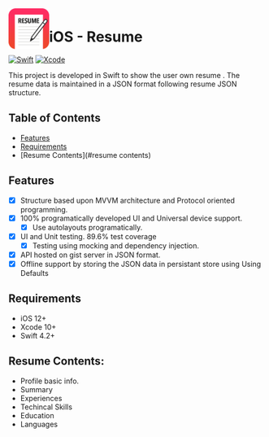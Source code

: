 <img align="left" width="80" height="80" src="https://github.com/navneet1990/Resume/blob/master/Resume/Resources/Assets.xcassets/AppIcon.appiconset/appLogo83%402x.png" alt="iOS resume application project app icon">

# iOS - Resume 

[![Swift](https://img.shields.io/badge/Swift-4.2-orange.svg)](https://swift.org)
[![Xcode](https://img.shields.io/badge/Xcode-10.0-blue.svg)](https://developer.apple.com/xcode)

This project is developed  in Swift to show the user own resume .
The resume data is maintained in a JSON format following resume JSON structure.

## Table of Contents

- [Features](#features)
- [Requirements](#requirements)
- [Resume Contents](#resume contents)

## Features

- [x] Structure based upon MVVM architecture and Protocol oriented programming.
- [x] 100% programatically developed UI and Universal device support.
    - [x] Use autolayouts programatically.
- [x] UI and Unit testing. 89.6%  test coverage
    - [x] Testing using mocking and dependency injection.
- [x] API hosted on gist server in JSON format.
- [x] Offline support by storing the JSON data in persistant store using Using Defaults

## Requirements

- iOS 12+
- Xcode 10+
- Swift 4.2+

## Resume Contents:
-  Profile basic info.
-  Summary
-  Experiences
-  Techincal Skills
-  Education
-  Languages

